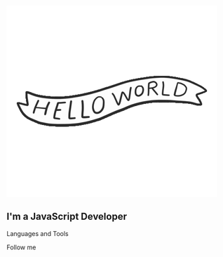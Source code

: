 ![Header](https://github.com/Pryanik1996/pryanik1996/blob/main/assets/header.gif)

## I'm a JavaScript Developer

Languages and Tools

Follow me